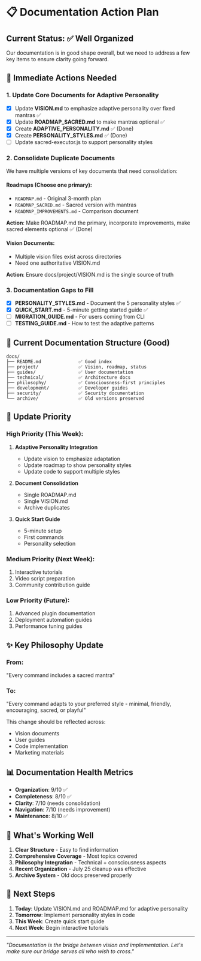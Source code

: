 # 📋 Documentation Action Plan

## Current Status: ✅ Well Organized

Our documentation is in good shape overall, but we need to address a few key items to ensure clarity going forward.

## 🎯 Immediate Actions Needed

### 1. Update Core Documents for Adaptive Personality
- [x] Update **VISION.md** to emphasize adaptive personality over fixed mantras ✅
- [x] Update **ROADMAP_SACRED.md** to make mantras optional ✅
- [x] Create **ADAPTIVE_PERSONALITY.md** ✅ (Done)
- [x] Create **PERSONALITY_STYLES.md** ✅ (Done)
- [ ] Update sacred-executor.js to support personality styles

### 2. Consolidate Duplicate Documents
We have multiple versions of key documents that need consolidation:

#### Roadmaps (Choose one primary):
- `ROADMAP.md` - Original 3-month plan
- `ROADMAP_SACRED.md` - Sacred version with mantras
- `ROADMAP_IMPROVEMENTS.md` - Comparison document

**Action**: Make ROADMAP.md the primary, incorporate improvements, make sacred elements optional ✅ (Done)

#### Vision Documents:
- Multiple vision files exist across directories
- Need one authoritative VISION.md

**Action**: Ensure docs/project/VISION.md is the single source of truth

### 3. Documentation Gaps to Fill
- [x] **PERSONALITY_STYLES.md** - Document the 5 personality styles ✅
- [x] **QUICK_START.md** - 5-minute getting started guide ✅
- [ ] **MIGRATION_GUIDE.md** - For users coming from CLI
- [ ] **TESTING_GUIDE.md** - How to test the adaptive patterns

## 📁 Current Documentation Structure (Good)

```
docs/
├── README.md              ✅ Good index
├── project/               ✅ Vision, roadmap, status
├── guides/                ✅ User documentation  
├── technical/             ✅ Architecture docs
├── philosophy/            ✅ Consciousness-first principles
├── development/           ✅ Developer guides
├── security/              ✅ Security documentation
└── archive/               ✅ Old versions preserved
```

## 🔄 Update Priority

### High Priority (This Week):
1. **Adaptive Personality Integration**
   - Update vision to emphasize adaptation
   - Update roadmap to show personality styles
   - Update code to support multiple styles

2. **Document Consolidation**
   - Single ROADMAP.md
   - Single VISION.md
   - Archive duplicates

3. **Quick Start Guide**
   - 5-minute setup
   - First commands
   - Personality selection

### Medium Priority (Next Week):
1. Interactive tutorials
2. Video script preparation
3. Community contribution guide

### Low Priority (Future):
1. Advanced plugin documentation
2. Deployment automation guides
3. Performance tuning guides

## ✨ Key Philosophy Update

### From:
"Every command includes a sacred mantra"

### To:
"Every command adapts to your preferred style - minimal, friendly, encouraging, sacred, or playful"

This change should be reflected across:
- Vision documents
- User guides
- Code implementation
- Marketing materials

## 📊 Documentation Health Metrics

- **Organization**: 9/10 ✅
- **Completeness**: 8/10 ✅
- **Clarity**: 7/10 (needs consolidation)
- **Navigation**: 7/10 (needs improvement)
- **Maintenance**: 8/10 ✅

## 🎉 What's Working Well

1. **Clear Structure** - Easy to find information
2. **Comprehensive Coverage** - Most topics covered
3. **Philosophy Integration** - Technical + consciousness aspects
4. **Recent Organization** - July 25 cleanup was effective
5. **Archive System** - Old docs preserved properly

## 🚀 Next Steps

1. **Today**: Update VISION.md and ROADMAP.md for adaptive personality
2. **Tomorrow**: Implement personality styles in code
3. **This Week**: Create quick start guide
4. **Next Week**: Begin interactive tutorials

---

*"Documentation is the bridge between vision and implementation. Let's make sure our bridge serves all who wish to cross."*